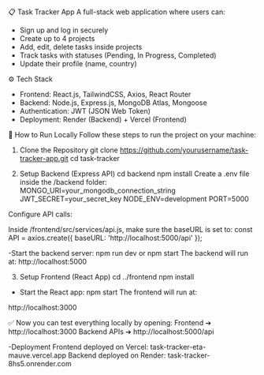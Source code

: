 📋 Task Tracker App
A full-stack web application where users can:
- Sign up and log in securely
- Create up to 4 projects
- Add, edit, delete tasks inside projects
- Track tasks with statuses (Pending, In Progress, Completed)
- Update their profile (name, country)

⚙️ Tech Stack
- Frontend: React.js, TailwindCSS, Axios, React Router
- Backend: Node.js, Express.js, MongoDB Atlas, Mongoose
- Authentication: JWT (JSON Web Token)
- Deployment: Render (Backend) + Vercel (Frontend)

🚀 How to Run Locally
Follow these steps to run the project on your machine:

1. Clone the Repository
git clone https://github.com/yourusername/task-tracker-app.git
cd task-tracker

2. Setup Backend (Express API)
cd backend
npm install
Create a .env file inside the /backend folder:
MONGO_URI=your_mongodb_connection_string
JWT_SECRET=your_secret_key
NODE_ENV=development
PORT=5000

Configure API calls:

Inside /frontend/src/services/api.js, make sure the baseURL is set to:
const API = axios.create({ baseURL: 'http://localhost:5000/api' });

-Start the backend server:
npm run dev
or
npm start
The backend will run at:
http://localhost:5000

3. Setup Frontend (React App)
cd ../frontend
npm install
- Start the React app:
npm start
The frontend will run at:

http://localhost:3000

✅ Now you can test everything locally by opening:
Frontend ➔ http://localhost:3000
Backend APIs ➔ http://localhost:5000/api


-Deployment
Frontend deployed on Vercel: task-tracker-eta-mauve.vercel.app
Backend deployed on Render: task-tracker-8hs5.onrender.com



